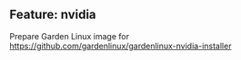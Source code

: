 ## Feature: nvidia

Prepare Garden Linux image for https://github.com/gardenlinux/gardenlinux-nvidia-installer 


